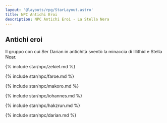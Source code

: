 ```yaml
---
layout: '@layouts/rpg/StarLayout.astro'
title: NPC Antichi Eroi
description: NPC Antichi Eroi - La Stella Nera
---
```


## Antichi eroi

Il gruppo con cui Ser Darian in antichità sventò la minaccia di Illithid e Stella Near.

{% include star/npc/zekiel.md %}

{% include star/npc/faroe.md %}

{% include star/npc/makoro.md %}

{% include star/npc/iohannes.md %}

{% include star/npc/hakzrun.md %}

{% include star/npc/darian.md %}